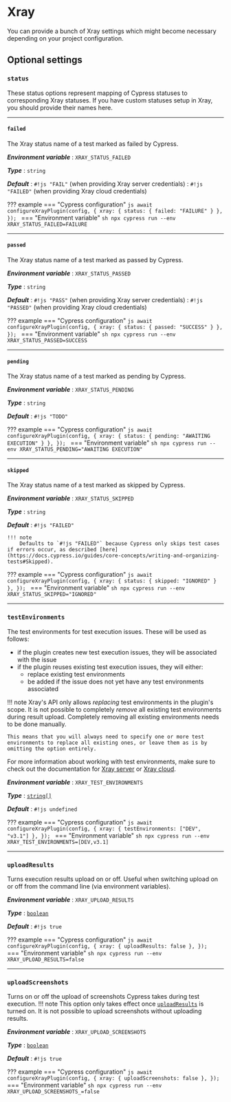 # Xray

You can provide a bunch of Xray settings which might become necessary depending on your project configuration.

## Optional settings

### `status`

These status options represent mapping of Cypress statuses to corresponding Xray statuses.
If you have custom statuses setup in Xray, you should provide their names here.

<hr/>

#### `failed`

The Xray status name of a test marked as failed by Cypress.

***Environment variable***
: `XRAY_STATUS_FAILED`

***Type***
: `string`

***Default***
: `#!js "FAIL"` (when providing Xray server credentials)
: `#!js "FAILED"` (when providing Xray cloud credentials)

??? example
    === "Cypress configuration"
        ```js
        await configureXrayPlugin(config, {
            xray: {
                status: {
                    failed: "FAILURE"
                }
            },
        });
        ```
    === "Environment variable"
        ```sh
        npx cypress run --env XRAY_STATUS_FAILED=FAILURE
        ```

<hr/>

#### `passed`

The Xray status name of a test marked as passed by Cypress.

***Environment variable***
: `XRAY_STATUS_PASSED`

***Type***
: `string`

***Default***
: `#!js "PASS"` (when providing Xray server credentials)
: `#!js "PASSED"` (when providing Xray cloud credentials)

??? example
    === "Cypress configuration"
        ```js
        await configureXrayPlugin(config, {
            xray: {
                status: {
                    passed: "SUCCESS"
                }
            },
        });
        ```
    === "Environment variable"
        ```sh
        npx cypress run --env XRAY_STATUS_PASSED=SUCCESS
        ```

<hr/>

#### `pending`

The Xray status name of a test marked as pending by Cypress.

***Environment variable***
: `XRAY_STATUS_PENDING`

***Type***
: `string`

***Default***
: `#!js "TODO"`

??? example
    === "Cypress configuration"
        ```js
        await configureXrayPlugin(config, {
            xray: {
                status: {
                    pending: "AWAITING EXECUTION"
                }
            },
        });
        ```
    === "Environment variable"
        ```sh
        npx cypress run --env XRAY_STATUS_PENDING="AWAITING EXECUTION"
        ```

<hr/>

#### `skipped`

The Xray status name of a test marked as skipped by Cypress.

***Environment variable***
: `XRAY_STATUS_SKIPPED`

***Type***
: `string`

***Default***
: `#!js "FAILED"`

    !!! note
        Defaults to `#!js "FAILED"` because Cypress only skips test cases if errors occur, as described [here](https://docs.cypress.io/guides/core-concepts/writing-and-organizing-tests#Skipped).

??? example
    === "Cypress configuration"
        ```js
        await configureXrayPlugin(config, {
            xray: {
                status: {
                    skipped: "IGNORED"
                }
            },
        });
        ```
    === "Environment variable"
        ```sh
        npx cypress run --env XRAY_STATUS_SKIPPED="IGNORED"
        ```

<hr/>

### `testEnvironments`

The test environments for test execution issues. These will be used as follows:

- if the plugin creates new test execution issues, they will be associated with the issue
- if the plugin reuses existing test execution issues, they will either:
    - replace existing test environments
    - be added if the issue does not yet have any test environments associated

!!! note
    Xray's API only allows _replacing_ test environments in the plugin's scope.
    It is not possible to completely _remove_ all existing test environments during result upload.
    Completely removing all existing environments needs to be done manually.

    This means that you will always need to specify one or more test environments to replace all existing ones, or leave them as is by omitting the option entirely.

For more information about working with test environments, make sure to check out the documentation for [Xray server](https://docs.getxray.app/display/XRAY/Working+with+Test+Environments) or [Xray cloud](https://docs.getxray.app/display/XRAYCLOUD/Working+with+Test+Environments).

***Environment variable***
: `XRAY_TEST_ENVIRONMENTS`

***Type***
: [`string[]`](types.md)

***Default***
: `#!js undefined`

??? example
    === "Cypress configuration"
        ```js
        await configureXrayPlugin(config, {
            xray: {
                testEnvironments: ["DEV", "v3.1"]
            },
        });
        ```
    === "Environment variable"
        ```sh
        npx cypress run --env XRAY_TEST_ENVIRONMENTS=[DEV,v3.1]
        ```

<hr/>

### `uploadResults`

Turns execution results upload on or off.
Useful when switching upload on or off from the command line (via environment variables).

***Environment variable***
: `XRAY_UPLOAD_RESULTS`

***Type***
: [`boolean`](types.md#boolean)

***Default***
: `#!js true`

??? example
    === "Cypress configuration"
        ```js
        await configureXrayPlugin(config, {
            xray: {
                uploadResults: false
            },
        });
        ```
    === "Environment variable"
        ```sh
        npx cypress run --env XRAY_UPLOAD_RESULTS=false
        ```

<hr/>

### `uploadScreenshots`

Turns on or off the upload of screenshots Cypress takes during test execution.
!!! note
    This option only takes effect once [`uploadResults`](#uploadresults) is turned on.
    It is not possible to upload screenshots without uploading results.

***Environment variable***
: `XRAY_UPLOAD_SCREENSHOTS`

***Type***
: [`boolean`](types.md#boolean)

***Default***
: `#!js true`

??? example
    === "Cypress configuration"
        ```js
        await configureXrayPlugin(config, {
            xray: {
                uploadScreenshots: false
            },
        });
        ```
    === "Environment variable"
        ```sh
        npx cypress run --env XRAY_UPLOAD_SCREENSHOTS_=false
        ```
